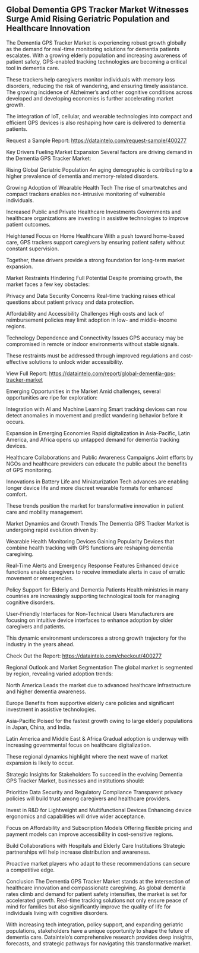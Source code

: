 ## Global Dementia GPS Tracker Market Witnesses Surge Amid Rising Geriatric Population and Healthcare Innovation

The Dementia GPS Tracker Market is experiencing robust growth globally as the demand for real-time monitoring solutions for dementia patients escalates. With a growing elderly population and increasing awareness of patient safety, GPS-enabled tracking technologies are becoming a critical tool in dementia care.

These trackers help caregivers monitor individuals with memory loss disorders, reducing the risk of wandering, and ensuring timely assistance. The growing incidence of Alzheimer’s and other cognitive conditions across developed and developing economies is further accelerating market growth.

The integration of IoT, cellular, and wearable technologies into compact and efficient GPS devices is also reshaping how care is delivered to dementia patients.

Request a Sample Report:
https://dataintelo.com/request-sample/400277

Key Drivers Fueling Market Expansion
Several factors are driving demand in the Dementia GPS Tracker Market:

Rising Global Geriatric Population
An aging demographic is contributing to a higher prevalence of dementia and memory-related disorders.

Growing Adoption of Wearable Health Tech
The rise of smartwatches and compact trackers enables non-intrusive monitoring of vulnerable individuals.

Increased Public and Private Healthcare Investments
Governments and healthcare organizations are investing in assistive technologies to improve patient outcomes.

Heightened Focus on Home Healthcare
With a push toward home-based care, GPS trackers support caregivers by ensuring patient safety without constant supervision.

Together, these drivers provide a strong foundation for long-term market expansion.

Market Restraints Hindering Full Potential
Despite promising growth, the market faces a few key obstacles:

Privacy and Data Security Concerns
Real-time tracking raises ethical questions about patient privacy and data protection.

Affordability and Accessibility Challenges
High costs and lack of reimbursement policies may limit adoption in low- and middle-income regions.

Technology Dependence and Connectivity Issues
GPS accuracy may be compromised in remote or indoor environments without stable signals.

These restraints must be addressed through improved regulations and cost-effective solutions to unlock wider accessibility.

View Full Report:
https://dataintelo.com/report/global-dementia-gps-tracker-market

Emerging Opportunities in the Market
Amid challenges, several opportunities are ripe for exploration:

Integration with AI and Machine Learning
Smart tracking devices can now detect anomalies in movement and predict wandering behavior before it occurs.

Expansion in Emerging Economies
Rapid digitalization in Asia-Pacific, Latin America, and Africa opens up untapped demand for dementia tracking devices.

Healthcare Collaborations and Public Awareness Campaigns
Joint efforts by NGOs and healthcare providers can educate the public about the benefits of GPS monitoring.

Innovations in Battery Life and Miniaturization
Tech advances are enabling longer device life and more discreet wearable formats for enhanced comfort.

These trends position the market for transformative innovation in patient care and mobility management.

Market Dynamics and Growth Trends
The Dementia GPS Tracker Market is undergoing rapid evolution driven by:

Wearable Health Monitoring Devices Gaining Popularity
Devices that combine health tracking with GPS functions are reshaping dementia caregiving.

Real-Time Alerts and Emergency Response Features
Enhanced device functions enable caregivers to receive immediate alerts in case of erratic movement or emergencies.

Policy Support for Elderly and Dementia Patients
Health ministries in many countries are increasingly supporting technological tools for managing cognitive disorders.

User-Friendly Interfaces for Non-Technical Users
Manufacturers are focusing on intuitive device interfaces to enhance adoption by older caregivers and patients.

This dynamic environment underscores a strong growth trajectory for the industry in the years ahead.

Check Out the Report:
https://dataintelo.com/checkout/400277

Regional Outlook and Market Segmentation
The global market is segmented by region, revealing varied adoption trends:

North America
Leads the market due to advanced healthcare infrastructure and higher dementia awareness.

Europe
Benefits from supportive elderly care policies and significant investment in assistive technologies.

Asia-Pacific
Poised for the fastest growth owing to large elderly populations in Japan, China, and India.

Latin America and Middle East & Africa
Gradual adoption is underway with increasing governmental focus on healthcare digitalization.

These regional dynamics highlight where the next wave of market expansion is likely to occur.

Strategic Insights for Stakeholders
To succeed in the evolving Dementia GPS Tracker Market, businesses and institutions should:

Prioritize Data Security and Regulatory Compliance
Transparent privacy policies will build trust among caregivers and healthcare providers.

Invest in R&D for Lightweight and Multifunctional Devices
Enhancing device ergonomics and capabilities will drive wider acceptance.

Focus on Affordability and Subscription Models
Offering flexible pricing and payment models can improve accessibility in cost-sensitive regions.

Build Collaborations with Hospitals and Elderly Care Institutions
Strategic partnerships will help increase distribution and awareness.

Proactive market players who adapt to these recommendations can secure a competitive edge.

Conclusion
The Dementia GPS Tracker Market stands at the intersection of healthcare innovation and compassionate caregiving. As global dementia rates climb and demand for patient safety intensifies, the market is set for accelerated growth. Real-time tracking solutions not only ensure peace of mind for families but also significantly improve the quality of life for individuals living with cognitive disorders.

With increasing tech integration, policy support, and expanding geriatric populations, stakeholders have a unique opportunity to shape the future of dementia care. Dataintelo’s comprehensive research provides deep insights, forecasts, and strategic pathways for navigating this transformative market.
